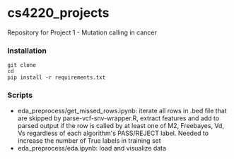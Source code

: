 # cs4220_projects
Repository for Project 1 - Mutation calling in cancer

### Installation
```
git clone 
cd 
pip install -r requirements.txt
```

### Scripts
* eda_preprocess/get_missed_rows.ipynb: iterate all rows in .bed file that are skipped by parse-vcf-snv-wrapper.R, extract features and add to parsed output if the row is called by at least one of M2, Freebayes, Vd, Vs regardless of each algorithm's PASS/REJECT label. Needed to increase the number of True labels in training set
* eda_preprocess/eda.ipynb: load and visualize data
